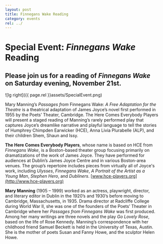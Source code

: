 ```yaml
---
layout: post
title: Finnegans Wake Reading
category: events
rel: ../
---
```


# Special Event: *Finnegans Wake* Reading

## Please join us for a reading of *Finnegans Wake* on Saturday evening, November 21st.

![lg right]({{ page.rel }}assets/SpecialEvent.png)

Mary Manning’s *Passages from* Finnegans Wake: *A Free Adaptation for the Theatre* is a theatrical adaptation of James Joyce’s novel first performed in 1955 by the Poets’ Theater, Cambridge.  The Here Comes Everybody Players will present a staged reading of Manning’s rarely performed play that captures Joyce’s dreamlike narrative and playful language to tell the stories of Humphrey Chimpden Earwicker (HCE), Anna Livia Plurabelle (ALP), and their children Shem, Shaun and Issy.

**The Here Comes Everybody Players**, whose name is based on HCE from *Finnegans Wake*, is a Boston-based theater group focusing primarily on dramatizations of the work of James Joyce.  They have performed for audiences at Dublin’s James Joyce Centre and in various Boston-area venues.  The group’s repertoire includes pieces from virtually all of Joyce's work, including *Ulysses*, *Finnegans Wake*, *A Portrait of the Artist as a Young Man*, *Stephen Hero*, and *Dubliners*. [www.hce-players.org](http://www.hce-players.org)

**Mary Manning** (1905 – 1999) worked as an actress, playwright, director, and literary editor in Dublin in the 1920’s and 1930’s before moving to Cambridge, Massachusetts, in 1935.  Drama director at Radcliffe College during World War II, she was one of the founders of the Poets’ Theater in Cambridge where her *Passages from Finnegans Wake* was first produced.  Among her many writings are three novels and the play *Go Lovely Rose*, based on the life of Rose Kennedy.  Manning’s correspondence with her childhood friend Samuel Beckett is held in the University of Texas, Austin.  She is the mother of poets Susan and Fanny Howe, and the sculptor Helen Howe.